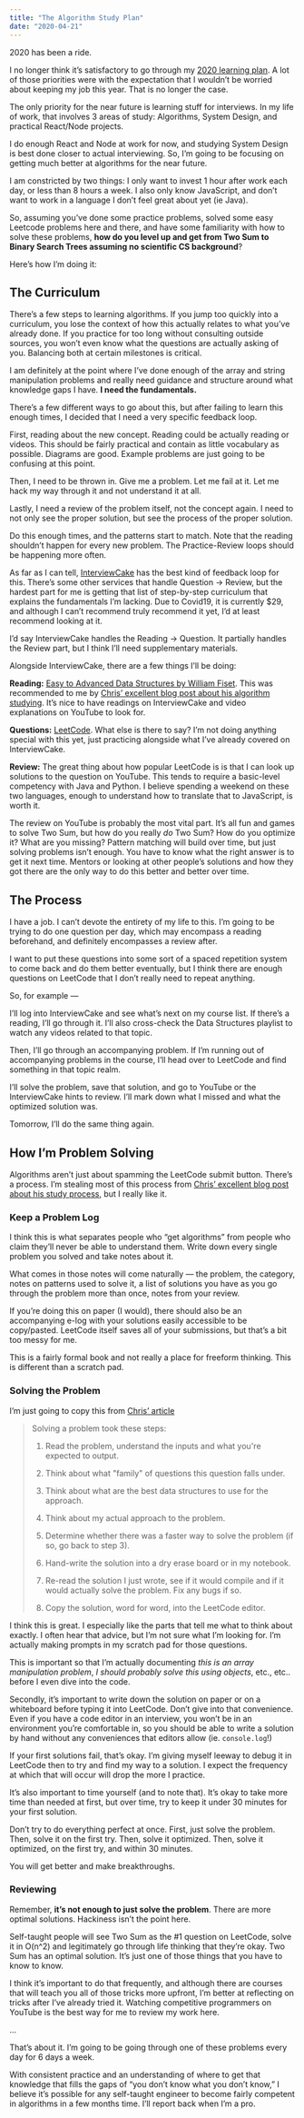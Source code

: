 ```yaml
---
title: "The Algorithm Study Plan"
date: "2020-04-21"
---
```


2020 has been a ride.

I no longer think it’s satisfactory to go through my [2020 learning plan](https://radhika.dev/planning-2020/).  A lot of those priorities were with the expectation that I wouldn’t be worried about keeping my job this year. That is no longer the case.

The only priority for the near future is learning stuff for interviews. In my life of work, that involves 3 areas of study: Algorithms, System Design, and practical React/Node projects.

I do enough React and Node at work for now, and studying System Design is best done closer to actual interviewing. So, I’m going to be focusing on getting much better at algorithms for the near future.

I am constricted by two things: I only want to invest 1 hour after work each day, or less than 8 hours a week. I also only know JavaScript, and don’t want to work in a language I don’t feel great about yet (ie Java).

So, assuming you’ve done some practice problems, solved some easy Leetcode problems here and there, and have some familiarity with how to solve these problems, **how do you level up and get from Two Sum to Binary Search Trees assuming no scientific CS background**?

Here’s how I’m doing it:

## The Curriculum
There’s a few steps to learning algorithms. If you jump too quickly into a curriculum, you lose the context of how this actually relates to what you’ve already done. If you practice for too long without consulting outside sources, you won’t even know what the questions are actually asking of you. Balancing both at certain milestones is critical.

I am definitely at the point where I’ve done enough of the array and string manipulation problems and really need guidance and structure around what knowledge gaps I have. **I need the fundamentals.**

There’s a few different ways to go about this, but after failing to learn this enough times, I decided that I need a very specific feedback loop.

First, reading about the new concept. Reading could be actually reading or videos. This should be fairly practical and contain as little vocabulary as possible. Diagrams are good. Example problems are just going to be confusing at this point.

Then, I need to be thrown in. Give me a problem. Let me fail at it.  Let me hack my way through it and not understand it at all. 

Lastly, I need a review of the problem itself, not the concept again. I need to not only see the proper solution, but see the process of the proper solution.

Do this enough times, and the patterns start to match. Note that the reading shouldn’t happen for every new problem. The Practice-Review loops should be happening more often.

As far as I can tell, [InterviewCake](https://interviewcake.com) has the best kind of feedback loop for this. There’s some other services that handle Question -> Review, but the hardest part for me is getting that list of step-by-step curriculum that explains the fundamentals I’m lacking. Due to Covid19, it is currently $29, and although I can’t recommend truly recommend it yet, I’d at least recommend looking at it.

I’d say InterviewCake handles the Reading -> Question. It partially handles the Review part, but I think I’ll need supplementary materials.

Alongside InterviewCake, there are a few things I’ll be doing: 

 **Reading:**  [Easy to Advanced Data Structures by William Fiset](https://www.youtube.com/watch?v=Qmt0QwzEmh0&list=PLDV1Zeh2NRsB6SWUrDFW2RmDotAfPbeHu). This was recommended to me by [Chris’ excellent blog post about his algorithm studying](https://chrisdoescoding.com/posts/5/). It’s nice to have readings on InterviewCake and video explanations on YouTube to look for.

**Questions:** [LeetCode](https://leetcode.com). What else is there to say? I’m not doing anything special with this yet, just practicing alongside what I’ve already covered on InterviewCake.

**Review:** The great thing about how popular LeetCode is is that I can look up solutions to the question on YouTube. This tends to require a basic-level competency with Java and Python. I believe spending a weekend on these two languages, enough to understand how to translate that to JavaScript, is worth it.

The review on YouTube is probably the most vital part. It’s all fun and games to solve Two Sum, but how do you really _do_ Two Sum? How do you optimize it? What are you missing? Pattern matching will build over time, but just solving problems isn’t enough. You have to know what the right answer is to get it next time. Mentors or looking at other people’s solutions and how they got there are the only way to do this better and better over time.

## The Process
I have a job. I can’t devote the entirety of my life to this. I’m going to be trying to do one question per day, which may encompass a reading beforehand, and definitely encompasses a review after.

I want to put these questions into some sort of a spaced repetition system to come back and do them better eventually, but I think there are enough questions on LeetCode that I don’t really need to repeat anything. 

So, for example — 

I’ll log into InterviewCake and see what’s next on my course list. If there’s a reading, I’ll go through it. I’ll also cross-check the Data Structures playlist to watch any videos related to that topic. 

Then, I’ll go through an accompanying problem. If I’m running out of accompanying problems in the course, I’ll head over to LeetCode and find something in that topic realm.

I’ll solve the problem, save that solution, and go to YouTube or the InterviewCake hints to review. I’ll mark down what I missed and what the optimized solution was.

Tomorrow, I’ll do the same thing again.

## How I’m Problem Solving
Algorithms aren’t just about spamming the LeetCode submit button. There’s a process. I’m stealing most of this process from [Chris’ excellent blog post about his study process](https://chrisdoescoding.com/posts/5/), but I really like it.

### Keep a Problem Log

I think this is what separates people who “get algorithms” from people who claim they’ll never be able to understand them. Write down every single problem you solved and take notes about it.

What comes in those notes will come naturally — the problem, the category, notes on patterns used to solve it, a list of solutions you have as you go through the problem more than once, notes from your review.

If you’re doing this on paper (I would), there should also be an accompanying e-log with your solutions easily accessible to be copy/pasted. LeetCode itself saves all of your submissions, but that’s a bit too messy for me.

This is a fairly formal book and not really a place for freeform thinking. This is different than a scratch pad.

### Solving the Problem

I’m just going to copy this from [Chris’ article](https://chrisdoescoding.com/posts/5/)

> Solving a problem took these steps:  
>   
> 1. Read the problem, understand the inputs and what you're expected to output.  
>   
> 2. Think about what "family" of questions this question falls under.  
>   
> 3. Think about what are the best data structures to use for the approach.  
>   
> 4. Think about my actual approach to the problem.  
>   
> 5. Determine whether there was a faster way to solve the problem (if so, go back to step 3).  
>   
> 6. Hand-write the solution into a dry erase board or in my notebook.  
>   
> 7. Re-read the solution I just wrote, see if it would compile and if it would actually solve the problem. Fix any bugs if so.  
>   
> 8. Copy the solution, word for word, into the LeetCode editor.  

I think this is great. I especially like the parts that tell me what to think about exactly. I often hear that advice, but I’m not sure what I’m looking for. I’m actually making prompts in my scratch pad for those questions.

This is important so that I’m actually documenting _this is an array manipulation problem_, _I should probably solve this using objects_, etc., etc.. before I even dive into the code.

Secondly, it’s important to write down the solution on paper or on a whiteboard before typing it into LeetCode. Don’t give into that convenience. Even if you have a code editor in an interview, you won’t be in an environment you’re comfortable in, so you should be able to write a solution by hand without any conveniences that editors allow (ie. `console.log`!)

If your first solutions fail, that’s okay. I’m giving myself leeway to debug it in LeetCode then to try and find my way to a solution. I expect the frequency at which that will occur will drop the more I practice.

It’s also important to time yourself (and to note that). It’s okay to take more time than needed at first, but over time, try to keep it under 30 minutes for your first solution.

Don’t try to do everything perfect at once. First, just solve the problem. Then, solve it on the first try. Then, solve it optimized. Then, solve it optimized, on the first try, and within 30 minutes.

You will get better and make breakthroughs.

### Reviewing

Remember, **it’s not enough to just solve the problem**. There are more optimal solutions. Hackiness isn’t the point here. 

Self-taught people will see Two Sum as the #1 question on LeetCode, solve it in O(n^2) and legitimately go through life thinking that they’re okay. Two Sum has an optimal solution. It’s just one of those things that you have to know to know.

I  think it’s important to do that frequently, and although there are courses that will teach you all of those tricks more upfront, I’m better at reflecting on tricks after I’ve already tried it. Watching competitive programmers on YouTube is the best way for me to review my work here.

…

That’s about it. I’m going to be going through one of these problems every day for 6 days a week.

With consistent practice and an understanding of where to get that knowledge that fills the gaps of “you don’t know what you don’t know,” I believe it’s possible for any self-taught engineer to become fairly competent in algorithms in a few months time. I’ll report back when I’m a pro.
